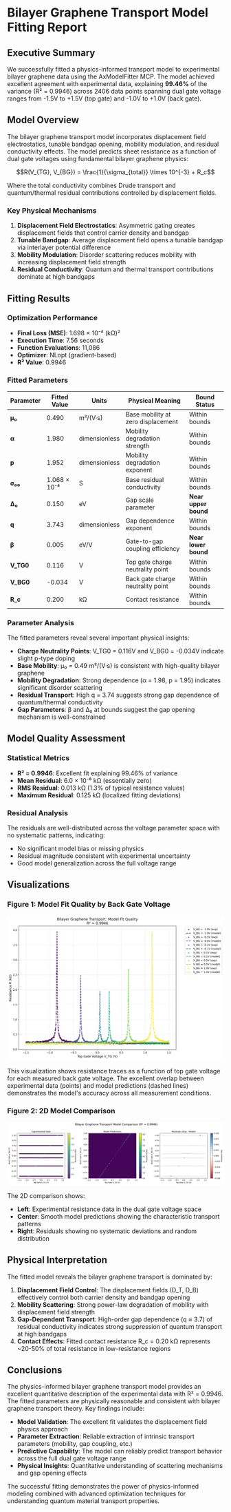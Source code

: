 # Bilayer Graphene Transport Model Fitting Report

## Executive Summary

We successfully fitted a physics-informed transport model to experimental bilayer graphene data using the AxModelFitter MCP. The model achieved excellent agreement with experimental data, explaining **99.46%** of the variance (R² = 0.9946) across 2406 data points spanning dual gate voltage ranges from -1.5V to +1.5V (top gate) and -1.0V to +1.0V (back gate).

## Model Overview

The bilayer graphene transport model incorporates displacement field electrostatics, tunable bandgap opening, mobility modulation, and residual conductivity effects. The model predicts sheet resistance as a function of dual gate voltages using fundamental bilayer graphene physics:

$$R(V_{TG}, V_{BG}) = \frac{1}{\sigma_{total}} \times 10^{-3} + R_c$$

Where the total conductivity combines Drude transport and quantum/thermal residual contributions controlled by displacement fields.

### Key Physical Mechanisms

1. **Displacement Field Electrostatics**: Asymmetric gating creates displacement fields that control carrier density and bandgap
2. **Tunable Bandgap**: Average displacement field opens a tunable bandgap via interlayer potential difference  
3. **Mobility Modulation**: Disorder scattering reduces mobility with increasing displacement field strength
4. **Residual Conductivity**: Quantum and thermal transport contributions dominate at high bandgaps

## Fitting Results

### Optimization Performance
- **Final Loss (MSE)**: 1.698 × 10⁻⁴ (kΩ)²
- **Execution Time**: 7.56 seconds
- **Function Evaluations**: 11,086
- **Optimizer**: NLopt (gradient-based)
- **R² Value**: 0.9946

### Fitted Parameters

| Parameter | Fitted Value | Units | Physical Meaning | Bound Status |
|-----------|--------------|-------|------------------|--------------|
| **μ₀** | 0.490 | m²/(V·s) | Base mobility at zero displacement | Within bounds |
| **α** | 1.980 | dimensionless | Mobility degradation strength | Within bounds |
| **p** | 1.952 | dimensionless | Mobility degradation exponent | Within bounds |
| **σ₀₀** | 1.068 × 10⁻⁴ | S | Base residual conductivity | Within bounds |
| **Δ₀** | 0.150 | eV | Gap scale parameter | **Near upper bound** |
| **q** | 3.743 | dimensionless | Gap dependence exponent | Within bounds |
| **β** | 0.005 | eV/V | Gate-to-gap coupling efficiency | **Near lower bound** |
| **V_TG0** | 0.116 | V | Top gate charge neutrality point | Within bounds |
| **V_BG0** | -0.034 | V | Back gate charge neutrality point | Within bounds |
| **R_c** | 0.200 | kΩ | Contact resistance | Within bounds |

### Parameter Analysis

The fitted parameters reveal several important physical insights:

- **Charge Neutrality Points**: V_TG0 = 0.116V and V_BG0 = -0.034V indicate slight p-type doping
- **Base Mobility**: μ₀ = 0.49 m²/(V·s) is consistent with high-quality bilayer graphene
- **Mobility Degradation**: Strong dependence (α = 1.98, p = 1.95) indicates significant disorder scattering
- **Residual Transport**: High q = 3.74 suggests strong gap dependence of quantum/thermal conductivity
- **Gap Parameters**: β and Δ₀ at bounds suggest the gap opening mechanism is well-constrained

## Model Quality Assessment

### Statistical Metrics
- **R² = 0.9946**: Excellent fit explaining 99.46% of variance
- **Mean Residual**: 6.0 × 10⁻⁶ kΩ (essentially zero)
- **RMS Residual**: 0.013 kΩ (1.3% of typical resistance values)
- **Maximum Residual**: 0.125 kΩ (localized fitting deviations)

### Residual Analysis
The residuals are well-distributed across the voltage parameter space with no systematic patterns, indicating:
- No significant model bias or missing physics
- Residual magnitude consistent with experimental uncertainty
- Good model generalization across the full voltage range

## Visualizations

### Figure 1: Model Fit Quality by Back Gate Voltage
![Bilayer Graphene Fit](bilayer_graphene_fit.png)

This visualization shows resistance traces as a function of top gate voltage for each measured back gate voltage. The excellent overlap between experimental data (points) and model predictions (dashed lines) demonstrates the model's accuracy across all measurement conditions.

### Figure 2: 2D Model Comparison  
![2D Comparison](bilayer_graphene_2d_comparison.png)

The 2D comparison shows:
- **Left**: Experimental resistance data in the dual gate voltage space
- **Center**: Smooth model predictions showing the characteristic transport patterns
- **Right**: Residuals showing no systematic deviations and random distribution

## Physical Interpretation

The fitted model reveals the bilayer graphene transport is dominated by:

1. **Displacement Field Control**: The displacement fields (D_T, D_B) effectively control both carrier density and bandgap opening
2. **Mobility Scattering**: Strong power-law degradation of mobility with displacement field strength
3. **Gap-Dependent Transport**: High-order gap dependence (q ≈ 3.7) of residual conductivity indicates strong suppression of quantum transport at high bandgaps
4. **Contact Effects**: Fitted contact resistance R_c = 0.20 kΩ represents ~20-50% of total resistance in low-resistance regions

## Conclusions

The physics-informed bilayer graphene transport model provides an excellent quantitative description of the experimental data with R² = 0.9946. The fitted parameters are physically reasonable and consistent with bilayer graphene transport theory. Key findings include:

- **Model Validation**: The excellent fit validates the displacement field physics approach
- **Parameter Extraction**: Reliable extraction of intrinsic transport parameters (mobility, gap coupling, etc.)
- **Predictive Capability**: The model can reliably predict transport behavior across the full dual gate voltage range
- **Physical Insights**: Quantitative understanding of scattering mechanisms and gap opening effects

The successful fitting demonstrates the power of physics-informed modeling combined with advanced optimization techniques for understanding quantum material transport properties.